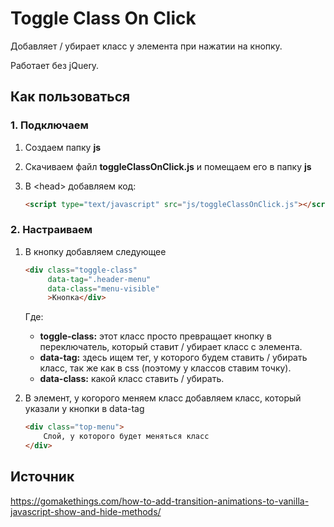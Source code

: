 # Toggle Class On Click

Добавляет / убирает класс у элемента при нажатии на кнопку.

Работает без jQuery.

## Как пользоваться

### 1. Подключаем

1. Создаем папку **js**

2. Скачиваем файл **toggleClassOnClick.js**
    и помещаем его в папку **js**

3. В \<head\> добавляем код:

    ```html
    <script type="text/javascript" src="js/toggleClassOnClick.js"></script>
    ```

### 2. Настраиваем

1. В кнопку добавляем следующее

    ```html
    <div class="toggle-class"
         data-tag=".header-menu" 
         data-class="menu-visible"
         >Кнопка</div>
    ```

    Где:

    * **toggle-class:**
    	этот класс просто превращает кнопку в переключатель, который ставит / убирает класс с элемента.
    * **data-tag:** 
    	здесь ищем тег, у которого будем ставить / убирать класс, так же как в css (поэтому у классов ставим точку).
    * **data-class:**
    	какой класс ставить / убирать.

2. В элемент, у когорого меняем класс добавляем класс, который указали у кнопки в data-tag

    ```html
    <div class="top-menu">
        Слой, у которого будет меняться класс
    </div>
    ```



## Источник

https://gomakethings.com/how-to-add-transition-animations-to-vanilla-javascript-show-and-hide-methods/
